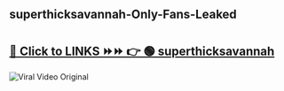 
 ## superthicksavannah-Only-Fans-Leaked

# <h2><a href="https://clipsfans.com/superthicksavannah&ref=git">🔗 Click to LINKS ⏩⏩ 👉 🟢 superthicksavannah </a></h2>

<a href="https://clipsfans.com/superthicksavannah&ref=git" rel="nofollow" data-target="animated-image.originalLink"><img src="https://i.ibb.co.com/xMMVF88/686577567.gif" alt="Viral Video Original" style="max-width: 100%; display: inline-block;" data-target="animated-image.originalImage"></a>
